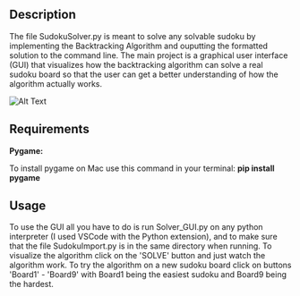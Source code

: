 ## Description

The file SudokuSolver.py is meant to solve any solvable sudoku by implementing the Backtracking Algorithm and ouputting the formatted solution to the command line. The main project is a graphical user interface (GUI) that visualizes how the backtracking algorithm can solve a real sudoku board so that the user can get a better understanding of how the algorithm actually works.<br/>

![Alt Text](https://media.giphy.com/media/YmWTNF01aSxl7Bvjzl/giphy.gif)



## Requirements

__Pygame:__
 
To install pygame on Mac use this command in your terminal: **pip install pygame**

## Usage
To use the GUI all you have to do is run Solver_GUI.py on any python interpreter (I used VSCode with the Python extension), and to make sure that the file SudokuImport.py is in the same directory when running. To visualize the algorithm click on the 'SOLVE' button and just watch the algorithm work. To try the algorithm on a new sudoku board click on buttons 'Board1' - 'Board9' with Board1 being the easiest sudoku and Board9 being the hardest.
